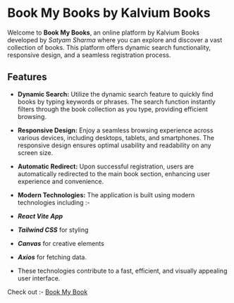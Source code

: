 # Book My Books by Kalvium Books

Welcome to **Book My Books**, an online platform by Kalvium Books developed by *Satyam Sharma* where you can explore and discover a vast collection of books. This platform offers dynamic search functionality, responsive design, and a seamless registration process.

## Features

- **Dynamic Search:** Utilize the dynamic search feature to quickly find books by typing keywords or phrases. The search function instantly filters through the book collection as you type, providing efficient browsing.

- **Responsive Design:** Enjoy a seamless browsing experience across various devices, including desktops, tablets, and smartphones. The responsive design ensures optimal usability and readability on any screen size.

- **Automatic Redirect:** Upon successful registration, users are automatically redirected to the main book section, enhancing user experience and convenience.

- **Modern Technologies:** The application is built using modern technologies including :-
- ***React Vite App***
- ***Tailwind CSS*** for styling
- ***Canvas*** for creative elements
- ***Axios*** for fetching data.
-  These technologies contribute to a fast, efficient, and visually appealing user interface.

Check out :- [Book My Book](https://65c714c7cd4bfb3689306f66--rainbow-gaufre-6cc00a.netlify.app/)




